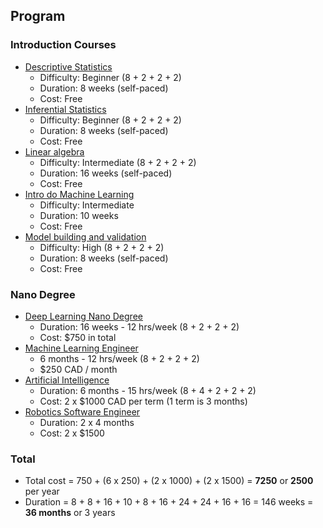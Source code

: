 ## Program

### Introduction Courses

- [Descriptive Statistics](https://www.udacity.com/course/intro-to-descriptive-statistics--ud827)
  - Difficulty: Beginner (8 + 2 + 2 + 2)
  - Duration: 8 weeks (self-paced) 
  - Cost: Free
- [Inferential Statistics](https://www.udacity.com/course/intro-to-inferential-statistics--ud201
)
  - Difficulty: Beginner (8 + 2 + 2 + 2)
  - Duration: 8 weeks (self-paced) 
  - Cost: Free
- [Linear algebra](https://www.udacity.com/course/linear-algebra-refresher-course--ud953)
  - Difficulty: Intermediate (8 + 2 + 2 + 2)
  - Duration: 16 weeks (self-paced) 
  - Cost: Free
- [Intro do Machine Learning](https://www.udacity.com/course/intro-to-machine-learning--ud120)
  - Difficulty: Intermediate
  - Duration: 10 weeks
  - Cost: Free
- [Model building and validation](https://www.udacity.com/course/model-building-and-validation--ud919)
  - Difficulty: High (8 + 2 + 2 + 2)
  - Duration: 8 weeks (self-paced)
  - Cost: Free

### Nano Degree
- [Deep Learning Nano Degree](https://www.udacity.com/course/deep-learning-nanodegree-foundation--nd101)
  - Duration: 16 weeks - 12 hrs/week (8 + 2 + 2 + 2)
  - Cost: $750 in total
- [Machine Learning Engineer](https://www.udacity.com/course/machine-learning-engineer-nanodegree--nd009)
  - 6 months - 12 hrs/week (8 + 2 + 2 + 2)
  - $250 CAD / month
- [Artificial Intelligence](https://www.udacity.com/course/artificial-intelligence-nanodegree--nd889)
  - Duration: 6 months - 15 hrs/week (8 + 4 + 2 + 2 + 2)
  - Cost: 2 x $1000 CAD per term (1 term is 3 months) 
- [Robotics Software Engineer](https://www.udacity.com/course/robotics-software-engineer--nd209)
  - Duration: 2 x 4 months 
  - Cost: 2 x $1500


### Total

- Total cost = 750 + (6 x 250) + (2 x 1000) + (2 x 1500) = **7250** or **2500** per year
- Duration = 8 + 8 + 16 + 10 + 8 + 16 + 24 + 24 + 16 + 16 = 146 weeks = **36 months** or 3 years
  

